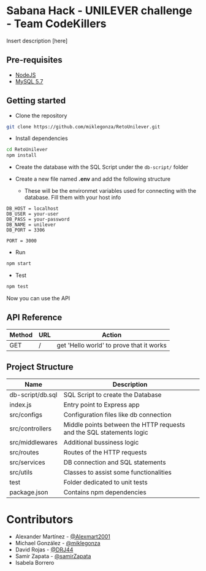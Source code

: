 # Sabana Hack - UNILEVER challenge - Team CodeKillers

Insert description [here]

## Pre-requisites

-   [NodeJS](https://nodejs.org/en/)
-   [MySQL 5.7](https://dev.mysql.com/downloads/)

## Getting started

-   Clone the repository

```bash
git clone https://github.com/miklegonza/RetoUnilever.git
```

-   Install dependencies

```bash
cd RetoUnilever
npm install
```

-   Create the database with the SQL Script under the `db-script/` folder

-   Create a new file named **.env** and add the following structure

    -   These will be the environmet variables used for connecting with the database. Fill them with your host info

```
DB_HOST = localhost
DB_USER = your-user
DB_PASS = your-password
DB_NAME = unilever
DB_PORT = 3306

PORT = 3000
```

-   Run

```bash
npm start
```

-   Test

```bash
npm test
```

Now you can use the API

## API Reference

| Method | URL | Action                                   |
| ------ | --- | ---------------------------------------- |
| GET    | /   | get 'Hello world' to prove that it works |

## Project Structure

| Name             | Description                                                          |
| ---------------- | -------------------------------------------------------------------- |
| db-script/db.sql | SQL Script to create the Database                                    |
| index.js         | Entry point to Express app                                           |
| src/configs      | Configuration files like db connection                               |
| src/controllers  | Middle points between the HTTP requests and the SQL statements logic |
| src/middlewares  | Additional bussiness logic                                           |
| src/routes       | Routes of the HTTP requests                                          |
| src/services     | DB connection and SQL statements                                     |
| src/utils        | Classes to assist some functionalities                               |
| test             | Folder dedicated to unit tests                                       |
| package.json     | Contains npm dependencies                                            |

# Contributors

-   Alexander Martínez - [@Alexmart2001](https://github.com/Alexmart2001)
-   Michael González - [@miklegonza](https://github.com/miklegonza)
-   David Rojas - [@DRJ44](https://github.com/DRJ44)
-   Samir Zapata - [@samirZapata](https://github.com/samirZapata)
-   Isabela Borrero
